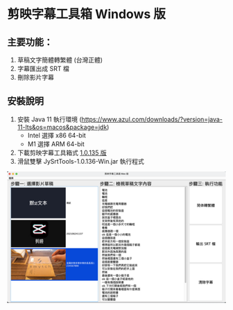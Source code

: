# 剪映字幕工具箱 Windows 版

## 主要功能：
1. 草稿文字簡體轉繁體 (台灣正體)
2. 字幕匯出成 SRT 檔
3. 刪除影片字幕

## 安裝說明
1. 安裝 Java 11 執行環境 (https://www.azul.com/downloads/?version=java-11-lts&os=macos&package=jdk)
   * Intel 選擇 x86 64-bit
   * M1 選擇 ARM 64-bit
2. 下載剪映字幕工具箱式 [1.0.135 版](https://github.com/jackychu0830/jy-srt-tools/releases/download/1.0.135-Mac/JySrtTools-1.0.135-Min.jar)
3. 滑鼠雙擊 JySrtTools-1.0.136-Win.jar 執行程式

![畫面](https://github.com/jackychu0830/jy-srt-tools/raw/mac/screenshot-mac.png)
